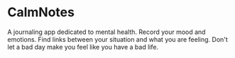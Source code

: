 # CalmNotes

A journaling app dedicated to mental health. Record your mood and emotions. Find links between your situation and what you are feeling. Don't let a bad day make you feel like you have a bad life.
